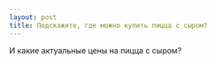 ```yaml
---
layout: post 
title: Подскажите, где можно купить пицца с сыром? 
--- 
```

И какие актуальные цены на пицца с сыром?